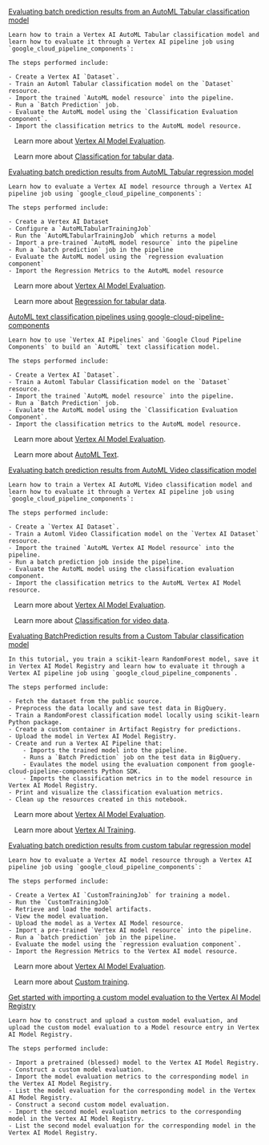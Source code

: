 
[Evaluating batch prediction results from an AutoML Tabular classification model](https://github.com/GoogleCloudPlatform/vertex-ai-samples/blob/main/notebooks/official/model_evaluation/automl_tabular_classification_model_evaluation.ipynb)

```
Learn how to train a Vertex AI AutoML Tabular classification model and learn how to evaluate it through a Vertex AI pipeline job using `google_cloud_pipeline_components`:

The steps performed include:

- Create a Vertex AI `Dataset`.
- Train an Automl Tabular classification model on the `Dataset` resource.
- Import the trained `AutoML model resource` into the pipeline.
- Run a `Batch Prediction` job.
- Evaluate the AutoML model using the `Classification Evaluation component`.
- Import the classification metrics to the AutoML model resource.

```

&nbsp;&nbsp;&nbsp;Learn more about [Vertex AI Model Evaluation](https://cloud.google.com/vertex-ai/docs/evaluation/introduction).

&nbsp;&nbsp;&nbsp;Learn more about [Classification for tabular data](https://cloud.google.com/vertex-ai/docs/tabular-data/classification-regression/overview).


[Evaluating batch prediction results from AutoML Tabular regression model](https://github.com/GoogleCloudPlatform/vertex-ai-samples/blob/main/notebooks/official/model_evaluation/automl_tabular_regression_model_evaluation.ipynb)

```
Learn how to evaluate a Vertex AI model resource through a Vertex AI pipeline job using `google_cloud_pipeline_components`:

The steps performed include:

- Create a Vertex AI Dataset
- Configure a `AutoMLTabularTrainingJob`
- Run the `AutoMLTabularTrainingJob` which returns a model
- Import a pre-trained `AutoML model resource` into the pipeline
- Run a `batch prediction` job in the pipeline
- Evaluate the AutoML model using the `regression evaluation component`
- Import the Regression Metrics to the AutoML model resource

```

&nbsp;&nbsp;&nbsp;Learn more about [Vertex AI Model Evaluation](https://cloud.google.com/vertex-ai/docs/evaluation/introduction).

&nbsp;&nbsp;&nbsp;Learn more about [Regression for tabular data](https://cloud.google.com/vertex-ai/docs/tabular-data/classification-regression/overview).


[AutoML text classification pipelines using google-cloud-pipeline-components](https://github.com/GoogleCloudPlatform/vertex-ai-samples/blob/main/notebooks/official/model_evaluation/automl_text_classification_model_evaluation.ipynb)

```
Learn how to use `Vertex AI Pipelines` and `Google Cloud Pipeline Components` to build an `AutoML` text classification model.

The steps performed include:

- Create a Vertex AI `Dataset`.
- Train a Automl Tabular Classification model on the `Dataset` resource.
- Import the trained `AutoML model resource` into the pipeline.
- Run a `Batch Prediction` job.
- Evaulate the AutoML model using the `Classification Evaluation Component`.
- Import the classification metrics to the AutoML model resource.

```

&nbsp;&nbsp;&nbsp;Learn more about [Vertex AI Model Evaluation](https://cloud.google.com/vertex-ai/docs/evaluation/introduction).

&nbsp;&nbsp;&nbsp;Learn more about [AutoML Text](https://cloud.google.com/vertex-ai/docs/text-data/classification/prepare-data).


[Evaluating batch prediction results from AutoML Video classification model](https://github.com/GoogleCloudPlatform/vertex-ai-samples/blob/main/notebooks/official/model_evaluation/automl_video_classification_model_evaluation.ipynb)

```
Learn how to train a Vertex AI AutoML Video classification model and learn how to evaluate it through a Vertex AI pipeline job using `google_cloud_pipeline_components`:

The steps performed include:

- Create a `Vertex AI Dataset`.
- Train a Automl Video Classification model on the `Vertex AI Dataset` resource.
- Import the trained `AutoML Vertex AI Model resource` into the pipeline.
- Run a batch prediction job inside the pipeline.
- Evaluate the AutoML model using the classification evaluation component.
- Import the classification metrics to the AutoML Vertex AI Model resource.

```

&nbsp;&nbsp;&nbsp;Learn more about [Vertex AI Model Evaluation](https://cloud.google.com/vertex-ai/docs/evaluation/introduction).

&nbsp;&nbsp;&nbsp;Learn more about [Classification for video data](https://cloud.google.com/vertex-ai/docs/training-overview#classification_for_videos).


[Evaluating BatchPrediction results from a Custom Tabular classification model](https://github.com/GoogleCloudPlatform/vertex-ai-samples/blob/main/notebooks/official/model_evaluation/custom_tabular_classification_model_evaluation.ipynb)

```
In this tutorial, you train a scikit-learn RandomForest model, save it in Vertex AI Model Registry and learn how to evaluate it through a Vertex AI pipeline job using `google_cloud_pipeline_components`.

The steps performed include:

- Fetch the dataset from the public source.
- Preprocess the data locally and save test data in BigQuery.
- Train a RandomForest classification model locally using scikit-learn Python package.
- Create a custom container in Artifact Registry for predictions.
- Upload the model in Vertex AI Model Registry.
- Create and run a Vertex AI Pipeline that:
    - Imports the trained model into the pipeline.
    - Runs a `Batch Prediction` job on the test data in BigQuery.
    - Evaulates the model using the evaluation component from google-cloud-pipeline-components Python SDK.
    - Imports the classification metrics in to the model resource in Vertex AI Model Registry.
- Print and visualize the classification evaluation metrics.
- Clean up the resources created in this notebook.

```

&nbsp;&nbsp;&nbsp;Learn more about [Vertex AI Model Evaluation](https://cloud.google.com/vertex-ai/docs/evaluation/introduction).

&nbsp;&nbsp;&nbsp;Learn more about [Vertex AI Training](https://cloud.google.com/vertex-ai/docs/training/custom-training).


[Evaluating batch prediction results from custom tabular regression model](https://github.com/GoogleCloudPlatform/vertex-ai-samples/blob/main/notebooks/official/model_evaluation/custom_tabular_regression_model_evaluation.ipynb)

```
Learn how to evaluate a Vertex AI model resource through a Vertex AI pipeline job using `google_cloud_pipeline_components`:

The steps performed include:

- Create a Vertex AI `CustomTrainingJob` for training a model.
- Run the `CustomTrainingJob` 
- Retrieve and load the model artifacts.
- View the model evaluation.
- Upload the model as a Vertex AI Model resource.
- Import a pre-trained `Vertex AI model resource` into the pipeline.
- Run a `batch prediction` job in the pipeline.
- Evaluate the model using the `regression evaluation component`.
- Import the Regression Metrics to the Vertex AI model resource.

```

&nbsp;&nbsp;&nbsp;Learn more about [Vertex AI Model Evaluation](https://cloud.google.com/vertex-ai/docs/evaluation/introduction).

&nbsp;&nbsp;&nbsp;Learn more about [Custom training](https://cloud.google.com/vertex-ai/docs/training/custom-training).


[Get started with importing a custom model evaluation to the Vertex AI Model Registry](https://github.com/GoogleCloudPlatform/vertex-ai-samples/blob/main/notebooks/official/model_evaluation/get_started_with_custom_model_evaluation_import.ipynb)

```
Learn how to construct and upload a custom model evaluation, and upload the custom model evaluation to a Model resource entry in Vertex AI Model Registry.

The steps performed include:

- Import a pretrained (blessed) model to the Vertex AI Model Registry.
- Construct a custom model evaluation.
- Import the model evaluation metrics to the corresponding model in the Vertex AI Model Registry.
- List the model evaluation for the corresponding model in the Vertex AI Model Registry.
- Construct a second custom model evaluation.
- Import the second model evaluation metrics to the corresponding model in the Vertex AI Model Registry.
- List the second model evaluation for the corresponding model in the Vertex AI Model Registry.

```

